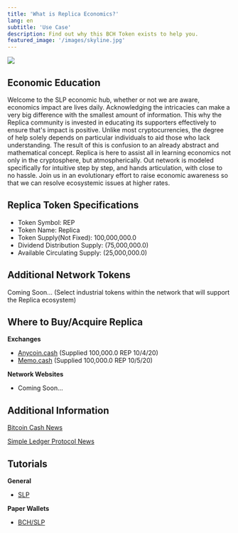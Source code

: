 ```yaml
---
title: 'What is Replica Economics?'
lang: en
subtitle: 'Use Case'
description: Find out why this BCH Token exists to help you.
featured_image: '/images/skyline.jpg'
---
```


![](../images/replica_logo_2.jpeg)

## Economic Education

Welcome to the SLP economic hub, whether or not we are aware, economics impact are lives daily. Acknowledging the intricacies can make a very big difference with the smallest amount of information. This why the Replica community is invested in educating its supporters effectively to ensure that's impact is positive. Unlike most cryptocurrencies, the degree of help solely depends on particular individuals to aid those who lack understanding. The result of this is confusion to an already abstract and mathematical concept. Replica is here to assist all in learning economics not only in the cryptosphere, but atmospherically. Out network is modeled specifically for intuitive step by step, and hands articulation, with close to no hassle. Join us in an evolutionary effort to raise economic awareness so that we can resolve ecosystemic issues at higher rates.


## Replica Token Specifications

+ Token Symbol: REP
+ Token Name: Replica
+ Token Supply(Not Fixed): 100,000,000.0
+ Dividend Distribution Supply: (75,000,000.0)
+ Available Circulating Supply: (25,000,000.0)

## Additional Network Tokens

Coming Soon...
(Select industrial tokens within the network that will support the Replica ecosystem)


## Where to Buy/Acquire Replica

**Exchanges**
  * [Anycoin.cash](https://www.anycoin.cash/)
   (Supplied 100,000.0 REP 10/4/20)
  * [Memo.cash](https://memo.cash/token/cf83b1400aa9b6dbfdcdd8857571220a3e854b0188edabd260119edd8b57d3e3?for-sale)
   (Supplied 100,000.0 REP 10/5/20)
   
**Network Websites**
  * Coming Soon...
    
## Additional Information

[Bitcoin Cash News](https://news.bitcoin.com/)

[Simple Ledger Protocol News](https://simpleledger.cash/blog/)

## Tutorials

**General**
 * [SLP](https://www.youtube.com/playlist?list=PLRrNLF1aV3rt-MQKnLLM9RP7Wtr84UtNh)
 
**Paper Wallets**
 * [BCH/SLP](https://www.youtube.com/playlist?list=PLRrNLF1aV3rt-MQKnLLM9RP7Wtr84UtNh)
